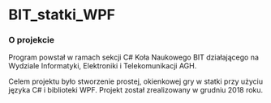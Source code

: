 # BIT_statki_WPF

### O projekcie
Program powstał w ramach sekcji C# Koła Naukowego BIT działającego na Wydziale Informatyki, Elektroniki i Telekomunikacji AGH.

Celem projektu było stworzenie prostej, okienkowej gry w statki przy użyciu języka C# i biblioteki WPF. Projekt został zrealizowany w grudniu 2018 roku.


